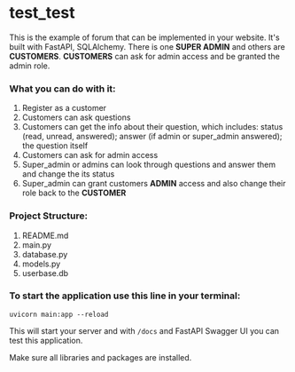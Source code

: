 # test_test

This is the example of forum that can be implemented in your website. It's built with FastAPI, SQLAlchemy. 
There is one **SUPER ADMIN** and others are **CUSTOMERS**. **CUSTOMERS** can ask for admin access and be granted the admin role. 
### What you can do with it:
1. Register as a customer
2. Customers can ask questions 
3. Customers can get the info about their question, which includes: status (read, unread, answered); answer (if admin or super_admin answered); the question itself 
4. Customers can ask for admin access 
5. Super_admin or admins can look through questions and answer them and change the its status 
6. Super_admin can grant customers **ADMIN** access and also change their role back to the **CUSTOMER** 

### Project Structure: 
1. README.md
2. main.py
3. database.py
4. models.py
5. userbase.db

### To start the application use this line in your terminal: 
```
uvicorn main:app --reload
```

This will start your server and with `/docs` and FastAPI Swagger UI you can test this application. 

Make sure all libraries and packages are installed. 